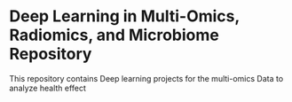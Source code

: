 # Deep Learning in Multi-Omics, Radiomics, and Microbiome Repository
This repository contains Deep learning projects for the multi-omics Data to analyze health effect 
